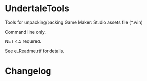 # UndertaleTools
Tools for unpacking/packing Game Maker: Studio assets file (*.win)

Command line only.

NET 4.5 required.

See e_Readme.rtf for details.

# Changelog